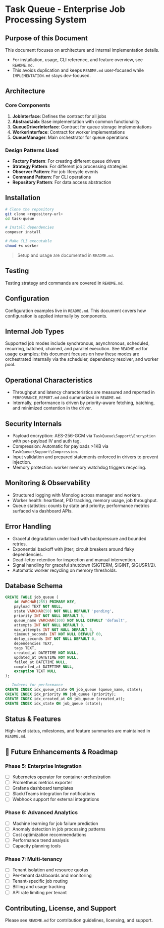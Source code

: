 # Task Queue - Enterprise Job Processing System

## Purpose of this Document

This document focuses on architecture and internal implementation details.

- For installation, usage, CLI reference, and feature overview, see `README.md`.
- This avoids duplication and keeps `README.md` user-focused while `IMPLEMENTATION.md` stays dev-focused.

## Architecture

### Core Components

1. **JobInterface**: Defines the contract for all jobs
2. **AbstractJob**: Base implementation with common functionality
3. **QueueDriverInterface**: Contract for queue storage implementations
4. **WorkerInterface**: Contract for worker implementations
5. **QueueManager**: Main orchestrator for queue operations

### Design Patterns Used

- **Factory Pattern**: For creating different queue drivers
- **Strategy Pattern**: For different job processing strategies
- **Observer Pattern**: For job lifecycle events
- **Command Pattern**: For CLI operations
- **Repository Pattern**: For data access abstraction

## Installation

```bash
# Clone the repository
git clone <repository-url>
cd task-queue

# Install dependencies
composer install

# Make CLI executable
chmod +x worker
```

> Setup and usage are documented in `README.md`.

## Testing

Testing strategy and commands are covered in `README.md`.

## Configuration

Configuration examples live in `README.md`. This document covers how configuration is applied internally by components.

## Internal Job Types

Supported job modes include synchronous, asynchronous, scheduled, recurring, batched, chained, and parallel execution. See `README.md` for usage examples; this document focuses on how these modes are orchestrated internally via the scheduler, dependency resolver, and worker pool.

## Operational Characteristics

- Throughput and latency characteristics are measured and reported in `PERFORMANCE_REPORT.md` and summarized in `README.md`.
- Internally, performance is driven by priority-aware fetching, batching, and minimized contention in the driver.

## Security Internals

- Payload encryption: AES-256-GCM via `TaskQueue\Support\Encryption` with per-payload IV and auth tag.
- Compression: Automatic for payloads >1KB via `TaskQueue\Support\Compression`.
- Input validation and prepared statements enforced in drivers to prevent injection.
- Memory protection: worker memory watchdog triggers recycling.

## Monitoring & Observability

- Structured logging with Monolog across manager and workers.
- Worker health: heartbeat, PID tracking, memory usage, job throughput.
- Queue statistics: counts by state and priority; performance metrics surfaced via dashboard APIs.

## Error Handling

- Graceful degradation under load with backpressure and bounded retries.
- Exponential backoff with jitter; circuit breakers around flaky dependencies.
- Dead-letter retention for inspection and manual intervention.
- Signal handling for graceful shutdown (SIGTERM, SIGINT, SIGUSR1/2).
- Automatic worker recycling on memory thresholds.

## Database Schema

```sql
CREATE TABLE job_queue (
    id VARCHAR(255) PRIMARY KEY,
    payload TEXT NOT NULL,
    state VARCHAR(50) NOT NULL DEFAULT 'pending',
    priority INT NOT NULL DEFAULT 5,
    queue_name VARCHAR(100) NOT NULL DEFAULT 'default',
    attempts INT NOT NULL DEFAULT 0,
    max_attempts INT NOT NULL DEFAULT 3,
    timeout_seconds INT NOT NULL DEFAULT 60,
    delay_seconds INT NOT NULL DEFAULT 0,
    dependencies TEXT,
    tags TEXT,
    created_at DATETIME NOT NULL,
    updated_at DATETIME NOT NULL,
    failed_at DATETIME NULL,
    completed_at DATETIME NULL,
    exception TEXT NULL
);

-- Indexes for performance
CREATE INDEX idx_queue_state ON job_queue (queue_name, state);
CREATE INDEX idx_priority ON job_queue (priority);
CREATE INDEX idx_created_at ON job_queue (created_at);
CREATE INDEX idx_state ON job_queue (state);
```

## Status & Features

High-level status, milestones, and feature summaries are maintained in `README.md`.

## 🚀 Future Enhancements & Roadmap

### Phase 5: Enterprise Integration

- [ ] Kubernetes operator for container orchestration
- [ ] Prometheus metrics exporter
- [ ] Grafana dashboard templates
- [ ] Slack/Teams integration for notifications
- [ ] Webhook support for external integrations

### Phase 6: Advanced Analytics

- [ ] Machine learning for job failure prediction
- [ ] Anomaly detection in job processing patterns
- [ ] Cost optimization recommendations
- [ ] Performance trend analysis
- [ ] Capacity planning tools

### Phase 7: Multi-tenancy

- [ ] Tenant isolation and resource quotas
- [ ] Per-tenant dashboards and monitoring
- [ ] Tenant-specific job routing
- [ ] Billing and usage tracking
- [ ] API rate limiting per tenant

## Contributing, License, and Support

Please see `README.md` for contribution guidelines, licensing, and support.
